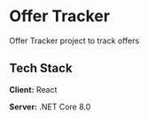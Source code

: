 
# Offer Tracker

Offer Tracker project to track offers 




## Tech Stack

**Client:** React

**Server:** .NET Core 8.0

